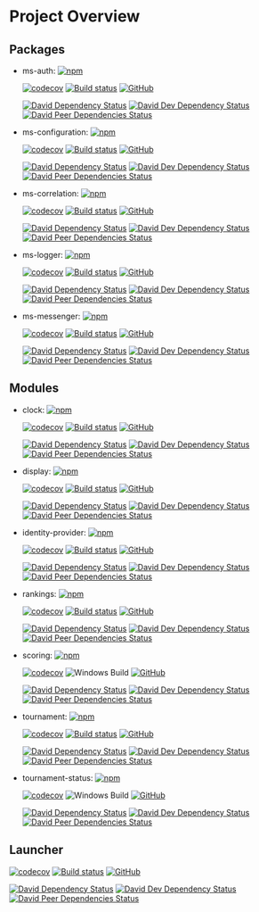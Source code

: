 # Project Overview
## Packages

- ms-auth:
  [![npm](https://img.shields.io/npm/v/@first-lego-league/ms-auth.svg)](https://www.npmjs.com/package/@first-lego-league/ms-auth)

  [![codecov](https://codecov.io/gh/FirstLegoLeague/ms-auth/branch/master/graph/badge.svg)](https://codecov.io/gh/FirstLegoLeague/ms-auth)
  [![Build status](https://ci.appveyor.com/api/projects/status/hppjrcyredan0xpd/branch/master?svg=true)](https://ci.appveyor.com/project/2roy999/ms-auth/branch/master)
  [![GitHub](https://img.shields.io/github/license/FirstLegoLeague/ms-auth.svg)](https://github.com/FirstLegoLeague/ms-auth/blob/master/LICENSE)

  [![David Dependency Status](https://david-dm.org/FirstLegoLeague/ms-auth.svg)](https://david-dm.org/FirstLegoLeague/ms-auth)
  [![David Dev Dependency Status](https://david-dm.org/FirstLegoLeague/ms-auth/dev-status.svg)](https://david-dm.org/FirstLegoLeague/ms-auth#info=devDependencies)
  [![David Peer Dependencies Status](https://david-dm.org/FirstLegoLeague/ms-auth/peer-status.svg)](https://david-dm.org/FirstLegoLeague/ms-auth?type=peer)

- ms-configuration:
  [![npm](https://img.shields.io/npm/v/@first-lego-league/ms-configuration.svg)](https://www.npmjs.com/package/@first-lego-league/ms-configuration)

  [![codecov](https://codecov.io/gh/FirstLegoLeague/ms-configuration/branch/master/graph/badge.svg)](https://codecov.io/gh/FirstLegoLeague/ms-configuration)
  [![Build status](https://ci.appveyor.com/api/projects/status/ec89gr4r94v7haxt/branch/master?svg=true)](https://ci.appveyor.com/project/2roy999/ms-configuration/branch/master)
  [![GitHub](https://img.shields.io/github/license/FirstLegoLeague/ms-configuration.svg)](https://github.com/FirstLegoLeague/ms-configuration/blob/master/LICENSE)

  [![David Dependency Status](https://david-dm.org/FirstLegoLeague/ms-configuration.svg)](https://david-dm.org/FirstLegoLeague/ms-configuration)
  [![David Dev Dependency Status](https://david-dm.org/FirstLegoLeague/ms-configuration/dev-status.svg)](https://david-dm.org/FirstLegoLeague/ms-configuration#info=devDependencies)
  [![David Peer Dependencies Status](https://david-dm.org/FirstLegoLeague/ms-configuration/peer-status.svg)](https://david-dm.org/FirstLegoLeague/ms-configuration?type=peer)

- ms-correlation:
  [![npm](https://img.shields.io/npm/v/@first-lego-league/ms-correlation.svg)](https://www.npmjs.com/package/@first-lego-league/ms-correlation)

  [![codecov](https://codecov.io/gh/FirstLegoLeague/ms-correlation/branch/master/graph/badge.svg)](https://codecov.io/gh/FirstLegoLeague/ms-correlation)
  [![Build status](https://ci.appveyor.com/api/projects/status/65scfycp2uyg83ri/branch/master?svg=true)](https://ci.appveyor.com/project/2roy999/ms-correlation/branch/master)
  [![GitHub](https://img.shields.io/github/license/FirstLegoLeague/ms-correlation.svg)](https://github.com/FirstLegoLeague/ms-correlation/blob/master/LICENSE)

  [![David Dependency Status](https://david-dm.org/FirstLegoLeague/ms-correlation.svg)](https://david-dm.org/FirstLegoLeague/ms-correlation)
  [![David Dev Dependency Status](https://david-dm.org/FirstLegoLeague/ms-correlation/dev-status.svg)](https://david-dm.org/FirstLegoLeague/ms-correlation#info=devDependencies)
  [![David Peer Dependencies Status](https://david-dm.org/FirstLegoLeague/ms-correlation/peer-status.svg)](https://david-dm.org/FirstLegoLeague/ms-correlation?type=peer)

- ms-logger:
  [![npm](https://img.shields.io/npm/v/@first-lego-league/ms-logger.svg)](https://www.npmjs.com/package/@first-lego-league/ms-logger)

  [![codecov](https://codecov.io/gh/FirstLegoLeague/ms-logger/branch/master/graph/badge.svg)](https://codecov.io/gh/FirstLegoLeague/ms-logger)
  [![Build status](https://ci.appveyor.com/api/projects/status/p7n0tdhplvxd59rd/branch/master?svg=true)](https://ci.appveyor.com/project/2roy999/ms-logger/branch/master)
  [![GitHub](https://img.shields.io/github/license/FirstLegoLeague/ms-logger.svg)](https://github.com/FirstLegoLeague/ms-logger/blob/master/LICENSE)

  [![David Dependency Status](https://david-dm.org/FirstLegoLeague/ms-logger.svg)](https://david-dm.org/FirstLegoLeague/ms-logger)
  [![David Dev Dependency Status](https://david-dm.org/FirstLegoLeague/ms-logger/dev-status.svg)](https://david-dm.org/FirstLegoLeague/ms-logger#info=devDependencies)
  [![David Peer Dependencies Status](https://david-dm.org/FirstLegoLeague/ms-logger/peer-status.svg)](https://david-dm.org/FirstLegoLeague/ms-logger?type=peer)

- ms-messenger:
  [![npm](https://img.shields.io/npm/v/@first-lego-league/ms-messenger.svg)](https://www.npmjs.com/package/@first-lego-league/ms-messenger)

  [![codecov](https://codecov.io/gh/FirstLegoLeague/ms-messenger/branch/master/graph/badge.svg)](https://codecov.io/gh/FirstLegoLeague/ms-messenger)
  [![Build status](https://ci.appveyor.com/api/projects/status/0ya8dl62755nn01g/branch/master?svg=true)](https://ci.appveyor.com/project/2roy999/ms-messenger/branch/master)
  [![GitHub](https://img.shields.io/github/license/FirstLegoLeague/ms-messenger.svg)](https://github.com/FirstLegoLeague/ms-messenger/blob/master/LICENSE)

  [![David Dependency Status](https://david-dm.org/FirstLegoLeague/ms-messenger.svg)](https://david-dm.org/FirstLegoLeague/ms-messenger)
  [![David Dev Dependency Status](https://david-dm.org/FirstLegoLeague/ms-messenger/dev-status.svg)](https://david-dm.org/FirstLegoLeague/ms-messenger#info=devDependencies)
  [![David Peer Dependencies Status](https://david-dm.org/FirstLegoLeague/ms-messenger/peer-status.svg)](https://david-dm.org/FirstLegoLeague/ms-messenger?type=peer)

## Modules

- clock:
  [![npm](https://img.shields.io/npm/v/@first-lego-league/clock.svg)](https://www.npmjs.com/package/@first-lego-league/clock)

  [![codecov](https://codecov.io/gh/FirstLegoLeague/clock/branch/master/graph/badge.svg)](https://codecov.io/gh/FirstLegoLeague/clock)
  [![Build status](https://ci.appveyor.com/api/projects/status/yvxmdp73an9sl6gc/branch/master?svg=true)](https://ci.appveyor.com/project/2roy999/clock/branch/master)
  [![GitHub](https://img.shields.io/github/license/FirstLegoLeague/clock.svg)](https://github.com/FirstLegoLeague/clock/blob/master/LICENSE)

  [![David Dependency Status](https://david-dm.org/FirstLegoLeague/clock.svg)](https://david-dm.org/FirstLegoLeague/clock)
  [![David Dev Dependency Status](https://david-dm.org/FirstLegoLeague/clock/dev-status.svg)](https://david-dm.org/FirstLegoLeague/clock#info=devDependencies)
  [![David Peer Dependencies Status](https://david-dm.org/FirstLegoLeague/clock/peer-status.svg)](https://david-dm.org/FirstLegoLeague/clock?type=peer)

- display:
  [![npm](https://img.shields.io/npm/v/@first-lego-league/display.svg)](https://www.npmjs.com/package/@first-lego-league/display)

  [![codecov](https://codecov.io/gh/FirstLegoLeague/display/branch/master/graph/badge.svg)](https://codecov.io/gh/FirstLegoLeague/display)
  [![Build status](https://ci.appveyor.com/api/projects/status/v9xtgqqxdxaam0au/branch/master?svg=true)](https://ci.appveyor.com/project/2roy999/display/branch/master)
  [![GitHub](https://img.shields.io/github/license/FirstLegoLeague/display.svg)](https://github.com/FirstLegoLeague/display/blob/master/LICENSE)

  [![David Dependency Status](https://david-dm.org/FirstLegoLeague/display.svg)](https://david-dm.org/FirstLegoLeague/display)
  [![David Dev Dependency Status](https://david-dm.org/FirstLegoLeague/display/dev-status.svg)](https://david-dm.org/FirstLegoLeague/display#info=devDependencies)
  [![David Peer Dependencies Status](https://david-dm.org/FirstLegoLeague/display/peer-status.svg)](https://david-dm.org/FirstLegoLeague/display?type=peer)

- identity-provider:
  [![npm](https://img.shields.io/npm/v/@first-lego-league/idp.svg)](https://www.npmjs.com/package/@first-lego-league/idp)

  [![codecov](https://codecov.io/gh/FirstLegoLeague/identity-provider/branch/master/graph/badge.svg)](https://codecov.io/gh/FirstLegoLeague/identity-provider)
  [![Build status](https://ci.appveyor.com/api/projects/status/qnt44wgdsq156p14/branch/master?svg=true)](https://ci.appveyor.com/project/2roy999/identity-provider/branch/master)
  [![GitHub](https://img.shields.io/github/license/FirstLegoLeague/identity-provider.svg)](https://github.com/FirstLegoLeague/identity-provider/blob/master/LICENSE)

  [![David Dependency Status](https://david-dm.org/FirstLegoLeague/identity-provider.svg)](https://david-dm.org/FirstLegoLeague/identity-provider)
  [![David Dev Dependency Status](https://david-dm.org/FirstLegoLeague/identity-provider/dev-status.svg)](https://david-dm.org/FirstLegoLeague/identity-provider#info=devDependencies)
  [![David Peer Dependencies Status](https://david-dm.org/FirstLegoLeague/identity-provider/peer-status.svg)](https://david-dm.org/FirstLegoLeague/identity-provider?type=peer)

- rankings:
  [![npm](https://img.shields.io/npm/v/@first-lego-league/rankings.svg)](https://www.npmjs.com/package/@first-lego-league/rankings)

  [![codecov](https://codecov.io/gh/FirstLegoLeague/rankings/branch/master/graph/badge.svg)](https://codecov.io/gh/FirstLegoLeague/rankings)
  [![Build status](https://ci.appveyor.com/api/projects/status/k4krkeis8vkl7w2u/branch/master?svg=true)](https://ci.appveyor.com/project/2roy999/rankings/branch/master)
  [![GitHub](https://img.shields.io/github/license/FirstLegoLeague/rankings.svg)](https://github.com/FirstLegoLeague/rankings/blob/master/LICENSE)

  [![David Dependency Status](https://david-dm.org/FirstLegoLeague/rankings.svg)](https://david-dm.org/FirstLegoLeague/rankings)
  [![David Dev Dependency Status](https://david-dm.org/FirstLegoLeague/rankings/dev-status.svg)](https://david-dm.org/FirstLegoLeague/rankings#info=devDependencies)
  [![David Peer Dependencies Status](https://david-dm.org/FirstLegoLeague/rankings/peer-status.svg)](https://david-dm.org/FirstLegoLeague/rankings?type=peer)

- scoring:
  [![npm](https://img.shields.io/npm/v/@first-lego-league/scoring.svg)](https://www.npmjs.com/package/@first-lego-league/scoring)

  [![codecov](https://codecov.io/gh/FirstLegoLeague/scoring/branch/master/graph/badge.svg)](https://codecov.io/gh/FirstLegoLeague/scoring)
  ![Windows Build](https://img.shields.io/static/v1.svg?label=build&message=missing&color=red&logo=windows&logoColor=9cf)
  [![GitHub](https://img.shields.io/github/license/FirstLegoLeague/scoring.svg)](https://github.com/FirstLegoLeague/scoring/blob/master/LICENSE)

  [![David Dependency Status](https://david-dm.org/FirstLegoLeague/scoring.svg)](https://david-dm.org/FirstLegoLeague/scoring)
  [![David Dev Dependency Status](https://david-dm.org/FirstLegoLeague/scoring/dev-status.svg)](https://david-dm.org/FirstLegoLeague/scoring#info=devDependencies)
  [![David Peer Dependencies Status](https://david-dm.org/FirstLegoLeague/scoring/peer-status.svg)](https://david-dm.org/FirstLegoLeague/scoring?type=peer)

- tournament:
  [![npm](https://img.shields.io/npm/v/@first-lego-league/tournament.svg)](https://www.npmjs.com/package/@first-lego-league/tournament)

  [![codecov](https://codecov.io/gh/FirstLegoLeague/tournament/branch/master/graph/badge.svg)](https://codecov.io/gh/FirstLegoLeague/tournament)
  [![Build status](https://ci.appveyor.com/api/projects/status/5bpjj78yjb5xcab9/branch/master?svg=true)](https://ci.appveyor.com/project/2roy999/tournament/branch/master)
  [![GitHub](https://img.shields.io/github/license/FirstLegoLeague/tournament.svg)](https://github.com/FirstLegoLeague/tournament/blob/master/LICENSE)

  [![David Dependency Status](https://david-dm.org/FirstLegoLeague/tournament.svg)](https://david-dm.org/FirstLegoLeague/tournament)
  [![David Dev Dependency Status](https://david-dm.org/FirstLegoLeague/tournament/dev-status.svg)](https://david-dm.org/FirstLegoLeague/tournament#info=devDependencies)
  [![David Peer Dependencies Status](https://david-dm.org/FirstLegoLeague/tournament/peer-status.svg)](https://david-dm.org/FirstLegoLeague/tournament?type=peer)

- tournament-status:
  [![npm](https://img.shields.io/npm/v/@first-lego-league/tournament-status.svg)](https://www.npmjs.com/package/@first-lego-league/tournament-status)

  [![codecov](https://codecov.io/gh/FirstLegoLeague/tournament-status/branch/master/graph/badge.svg)](https://codecov.io/gh/FirstLegoLeague/tournament-status)
  ![Windows Build](https://img.shields.io/static/v1.svg?label=build&message=missing&color=red&logo=windows&logoColor=9cf)
  [![GitHub](https://img.shields.io/github/license/FirstLegoLeague/tournament-status.svg)](https://github.com/FirstLegoLeague/tournament-status/blob/master/LICENSE)

  [![David Dependency Status](https://david-dm.org/FirstLegoLeague/tournament-status.svg)](https://david-dm.org/FirstLegoLeague/tournament-status)
  [![David Dev Dependency Status](https://david-dm.org/FirstLegoLeague/tournament-status/dev-status.svg)](https://david-dm.org/FirstLegoLeague/tournament-status#info=devDependencies)
  [![David Peer Dependencies Status](https://david-dm.org/FirstLegoLeague/tournament-status/peer-status.svg)](https://david-dm.org/FirstLegoLeague/tournament-status?type=peer)

## Launcher

[![codecov](https://codecov.io/gh/FirstLegoLeague/launcher/branch/master/graph/badge.svg)](https://codecov.io/gh/FirstLegoLeague/launcher)
[![Build status](https://ci.appveyor.com/api/projects/status/0y2bsm8ku11q6vyt/branch/master?svg=true)](https://ci.appveyor.com/project/2roy999/launcher-8a1fe/branch/master)
[![GitHub](https://img.shields.io/github/license/FirstLegoLeague/launcher.svg)](https://github.com/FirstLegoLeague/launcher/blob/master/LICENSE)

[![David Dependency Status](https://david-dm.org/FirstLegoLeague/launcher.svg)](https://david-dm.org/FirstLegoLeague/launcher)
[![David Dev Dependency Status](https://david-dm.org/FirstLegoLeague/launcher/dev-status.svg)](https://david-dm.org/FirstLegoLeague/launcher#info=devDependencies)
[![David Peer Dependencies Status](https://david-dm.org/FirstLegoLeague/launcher/peer-status.svg)](https://david-dm.org/FirstLegoLeague/launcher?type=peer)
